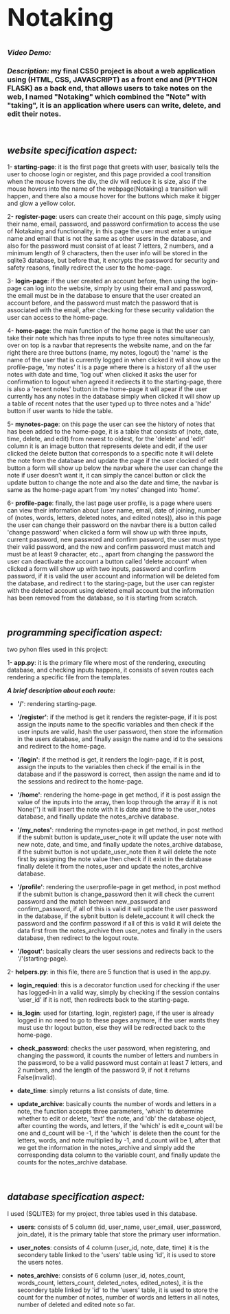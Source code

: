 # **<h1><b>Notaking</b></h1>**

### ***Video Demo:***  <URL HERE>

### ***Description:*** my final CS50 project is about a web application using (HTML, CSS, JAVASCRIPT) as a front end and (PYTHON FLASK) as a back end,  that allows users to take notes on the web, I named "Notaking" which combined the "Note" with "taking", it is an application where users can write, delete, and edit their notes.

<br>

## ***website specification aspect:***
1- **starting-page**: it is the first page that greets with user, basically tells the user to choose login or register, and this page provided a cool transition when the mouse hovers the div, the div will reduce it is size, also if the mouse hovers into the name of the webpage(Notaking) a transition will happen, and there also a mouse hover for the buttons which make it bigger and glow a yellow color.

2- **register-page**: users can create their account on this page, simply using their name, email, password, and password confirmation to access the use of Notakaing and functionality, in this page the user must enter a unique name and email that is not the same as other users in the database, and also for the password must consist of at least 7 letters, 2 numbers, and a minimum length of 9 characters, then the user info will be stored in the sqlite3 database, but before that, it encrypts the password for security and safety reasons, finally redirect the user to the home-page.

3- **login-page**: if the user created an account before, then using the login-page can log into the website, simply by using their email and password, the email must be in the database to ensure that the user created an account before, and the password must match the password that is associated with the email, after checking for these security validation the user can access to the home-page.

4- **home-page**: the main function of the home page is that the user can take their note which has three inputs to type three notes simultaneously, over on top is a navbar that represents the website name, and on the far right there are three buttons (name, my notes, logout) the 'name' is the name of the user that is currently logged in when clicked it will show up the profile-page, 'my notes' it is a page where there is a history of all the user notes with date and time, 'log out' when clicked it asks the user for confirmation to logout when agreed it redirects it to the starting-page, there is also a 'recent notes' button in the home-page it will apear if the user currently has any notes in the database simply when clicked it will show up a table of recent notes that the user typed up to three notes and a 'hide' button if user wants to hide the table.

5- **mynotes-page**: on this page the user can see the history of notes that has been added to the home-page, it is a table that consists of (note, date, time, delete, and edit) from newest to oldest, for the 'delete' and 'edit' column it is an image button that represents delete and edit, if the user clicked the delete button that corresponds to a specific note it will delete the note from the database and update the page if the user clocked of edit button a form will show up below the navbar where the user can change the note if user doesn’t want it, it can simply the cancel button or click the update button to change the note and also the date and time, the navbar is same as the home-page apart from 'my notes' changed into 'home'.

6- **profile-page**: finally, the last page user profile, is a page where users can view their information about (user name, email, date of joining, number of (notes, words, letters, deleted notes, and edited notes)), also in this page the user can change their password on the navbar there is a button called 'change password' when clicked a form will show up with three inputs, current password, new password and confirm pasword, the user must type their valid password, and the new and confirm password must match and must be at least 9 character, etc.., apart from changing the password the user can deactivate the account a button called 'delete account' when clicked a form will show up with two inputs, password and confirm password, if it is valid the user account and information will be deleted fom the database, and redirect t to the staring-page, but the user can register with the deleted account using deleted email account but the information has been removed from the database, so it is starting from scratch.

<br>

## ***programming specification aspect:***
two pyhon files used in this project:<br>

1- **app.py**: it is the primary file where most of the rendering, executing database, and checking inputs happens, it consists of seven routes each rendering a specific file from the templates.<br>

***A brief description about each route:***<br>

* **'/'**: rendering starting-page.

* **'/register'**: if the method is get it renders the register-page, if it is post assign the inputs name to the specific variables and then check if the user inputs are valid, hash the user password, then store the information in the users database, and finally assign the name and id to the sessions and redirect to the home-page.

* **'/login'**: if the method is get, it renders the login-page, if it is post, assign the inputs to the variables then check if the email is in the database and if the password is correct, then assign the name and id to the sessions and redirect to the home-page.

* **'/home'**: rendering the home-page in get method, if it is post assign the value of the inputs into the array, then loop through the array if it is not None('') it will insert the note with it is date and time to the user_notes database, and finally update the notes_archive database.

* **'/my_notes'**: rendering the mynotes-page in get method, in post method if the submit button is update_user_note it will update the user note with new note, date, and time, and finally update the notes_archive database, if the submit button is not update_user_note then it will delete the note first by assigning the note value then check if it exist in the database finally delete it from the notes_user and update the notes_archive database.

* **'/profile'**: rendering the userprofile-page in get method, in post method if the submit button is change_password then it will check the current password and the match between new_password and confirm_password, if all of this is valid it will update the user password in the database, if the sybnit button is delete_account it will check the password and the confirm password if all of this is valid it will delete the data first from the notes_archive then user_notes and finally in the users database, then redirect to the logout route.

* **'/logout'**: basically clears the user sessions and redirects back to the '/'(starting-page).


2- **helpers.py**: in this file, there are 5 function that is used in the app.py.

* **login_requied**: this is a decorator function used for checking if the user has logged-in in a valid way, simply by checking if the session contains 'user_id' if it is not!, then redirects back to the starting-page.

* **is_login**: used for (starting, login, register) page, if the user is already logged in no need to go to these pages anymore, if the user wants they must use thr logout button, else they will be redirected back to the home-page.

* **check_password**: checks the user password, when registering, and changing the password, it counts the number of letters and numbers in the password, to be a valid password must contain at least 7 letters, and 2 numbers, and the length of the password 9, if not it returns False(invalid).

* **date_time**: simply returns a list consists of date, time.

* **update_archive**: basically counts the number of words and letters in a note, the function accepts three parameters, 'which' to determine whether to edit or delete, 'text' the note, and 'db' the database object, after counting the words, and letters, if the 'which' is edit e_count will be one and d_count will be -1, if the 'which' is delete then the count for the letters, words, and note multiplied by -1, and d_count will be 1, after that we get the information in the notes_archive and simply add the corresponding data column to the variable count, and finally update the counts for the notes_archive database.

<br>

## ***database specification aspect:***
I used (SQLITE3) for my project, three tables used in this database.

* **users**: consists of 5 column (id, user_name, user_email, user_password, join_date), it is the primary table that store the primary user information.

* **user_notes**: consists of 4 column (user_id, note, date, time) it is the secondery table linked to the 'users' table using 'id', it is used to store the users notes.

* **notes_archive**: consists of 6 column (user_id, notes_count, words_count, letters_count, deleted_notes, edited_notes), it is the secondery table linked by 'id' to the 'users' table, it is used to store the count for the number of notes, number of words and letters in all notes, number of deleted and edited note so far.

